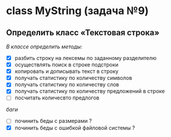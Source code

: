 # class MyString (задача №9) 

## Определить класс «Текстовая строка»

*В классе определить методы:*

- [x] разбить строку на лексемы по заданному разделителю
- [x] осуществлять поиск в строке подстроки 
- [x] копировать и дописывать текст в строку  
- [x] получать статистику по количеству символов
- [x] получать статистику по количеству слов
- [x] получать статистику по количеству предложений в строке
- [ ] посчитать количесвто предлогов

*баги*

- [ ] починить беды с размерами ?
- [x] починить беды с ошибкой файловой системы ?
